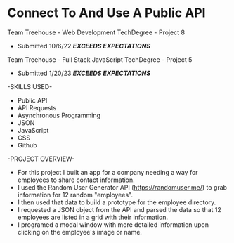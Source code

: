 # Connect To And Use A Public API
Team Treehouse - Web Development TechDegree - Project 8
  - Submitted 10/6/22 ***EXCEEDS EXPECTATIONS***
  
 Team Treehouse - Full Stack JavaScript TechDegree - Project 5
  - Submitted 1/20/23 ***EXCEEDS EXPECTATIONS***

-SKILLS USED-
* Public API
* API Requests
* Asynchronous Programming
* JSON
* JavaScript
* CSS
* Github

-PROJECT OVERVIEW-
* For this project I built an app for a company needing a way for employees to share contact information.
* I used the Random User Generator API (https://randomuser.me/) to grab information for 12 random "employees".
* I then used that data to build a prototype for the employee directory.
* I requested a JSON object from the API and parsed the data so that 12 employees are listed in a grid with their information.
* I programed a modal window with more detailed information upon clicking on the employee's image or name.
